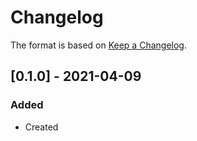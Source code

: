 ﻿# Changelog
The format is based on [Keep a Changelog](https://keepachangelog.com/en/1.0.0/).

## [0.1.0] - 2021-04-09
### Added
- Created
